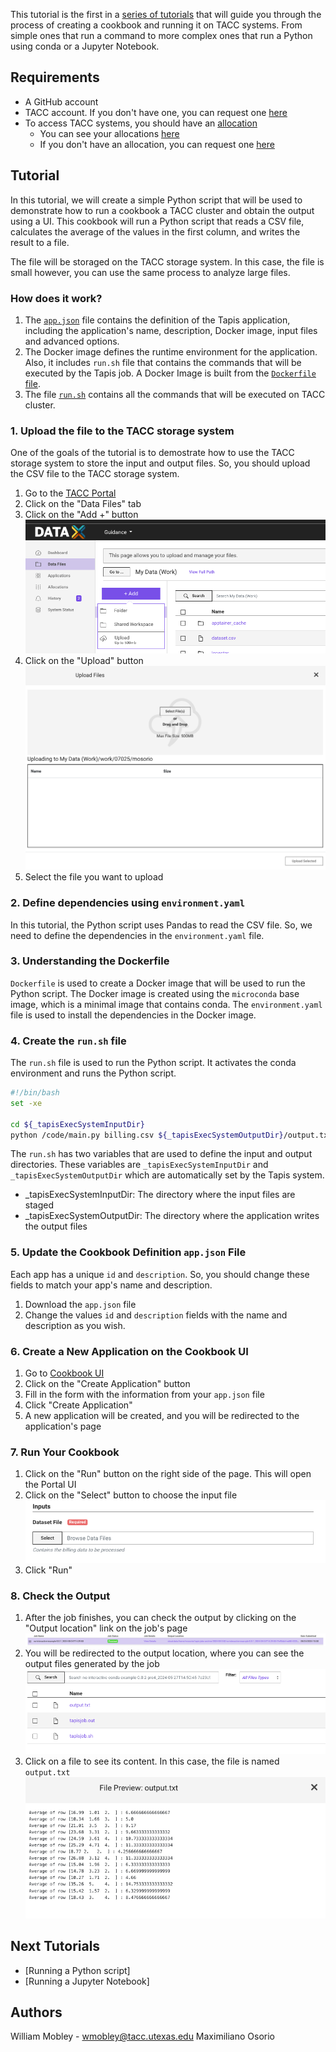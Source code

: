This tutorial is the first in a [series of tutorials](#next-tutorials) that will guide you through the process of creating a cookbook and running it on TACC systems. From simple ones that run a command to more complex ones that run a Python using conda or a Jupyter Notebook.

## Requirements

- A GitHub account
- TACC account. If you don't have one, you can request one [here](https://accounts.tacc.utexas.edu/register)
- To access TACC systems, you should have an [allocation](https://tacc.utexas.edu/use-tacc/allocations/)
  - You can see your allocations [here](https://ptdatax.tacc.utexas.edu/workbench/allocations/approved)
  - If you don't have an allocation, you can request one [here](https://portal.tacc.utexas.edu/allocation-request)

## Tutorial

In this tutorial, we will create a simple Python script that will be used to demonstrate how to run a cookbook a TACC cluster and obtain the output using a UI. This cookbook will run a Python script that reads a CSV file, calculates the average of the values in the first column, and writes the result to a file.

The file will be storaged on the TACC storage system. In this case, the file is small however, you can use the same process to analyze large files.

### How does it work?

1. The [`app.json`](app.json) file contains the definition of the Tapis application, including the application's name, description, Docker image, input files and advanced options.
2. The Docker image defines the runtime environment for the application. Also, it includes `run.sh` file that contains the commands that will be executed by the Tapis job. A Docker Image is built from the [`Dockerfile` file](./Dockerfile).
3. The file [`run.sh`](run.sh) contains all the commands that will be executed on TACC cluster.

### 1. Upload the file to the TACC storage system

One of the goals of the tutorial is to demostrate how to use the TACC storage system to store the input and output files. So, you should upload the CSV file to the TACC storage system.

1. Go to the [TACC Portal](https://portal.tacc.utexas.edu)
2. Click on the "Data Files" tab
3. Click on the "Add +" button
   ![alt text](images/image.png)
4. Click on the "Upload" button
   ![alt text](images/image-1.png)
5. Select the file you want to upload

### 2. Define dependencies using `environment.yaml`

In this tutorial, the Python script uses Pandas to read the CSV file. So, we need to define the dependencies in the `environment.yaml` file.

### 3. Understanding the Dockerfile

`Dockerfile` is used to create a Docker image that will be used to run the Python script. The Docker image is created using the `microconda` base image, which is a minimal image that contains conda. The `environment.yaml` file is used to install the dependencies in the Docker image.

### 4. Create the `run.sh` file

The `run.sh` file is used to run the Python script. It activates the conda environment and runs the Python script.

```bash
#!/bin/bash
set -xe

cd ${_tapisExecSystemInputDir}
python /code/main.py billing.csv ${_tapisExecSystemOutputDir}/output.txt
```

The `run.sh` has two variables that are used to define the input and output directories. These variables are `_tapisExecSystemInputDir` and `_tapisExecSystemOutputDir` which are automatically set by the Tapis system.

- \_tapisExecSystemInputDir: The directory where the input files are staged
- \_tapisExecSystemOutputDir: The directory where the application writes the output files

### 5. Update the Cookbook Definition `app.json` File

Each app has a unique `id` and `description`. So, you should change these fields to match your app's name and description.

1. Download the `app.json` file
2. Change the values `id` and `description` fields with the name and description as you wish.

### 6. Create a New Application on the Cookbook UI

1. Go to [Cookbook UI](https://in-for-disaster-analytics.github.io/cookbooks-ui/#/apps)
2. Click on the "Create Application" button
3. Fill in the form with the information from your `app.json` file
4. Click "Create Application"
5. A new application will be created, and you will be redirected to the application's page

### 7. Run Your Cookbook

1. Click on the "Run" button on the right side of the page. This will open the Portal UI
2. Click on the "Select" button to choose the input file
   ![alt text](images/image-2.png)
3. Click "Run"

### 8. Check the Output

1. After the job finishes, you can check the output by clicking on the "Output location" link on the job's page
   ![Show a job finished ](images/job-finished.png)
2. You will be redirected to the output location, where you can see the output files generated by the job
   ![alt text](images/image-4.png)
3. Click on a file to see its content. In this case, the file is named `output.txt`
   ![alt text](images/image-3.png)

## Next Tutorials

- [Running a Python script]
- [Running a Jupyter Notebook]

## Authors

William Mobley - wmobley@tacc.utexas.edu
Maximiliano Osorio
